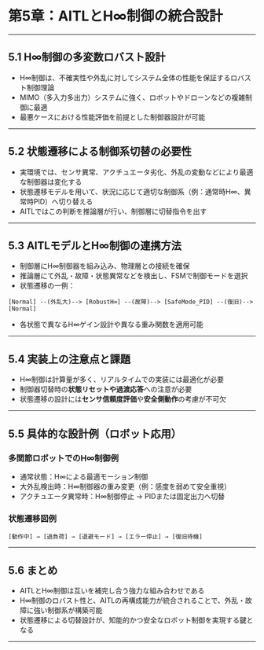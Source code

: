 # 第5章：AITLとH∞制御の統合設計

---

## 5.1 H∞制御の多変数ロバスト設計

- H∞制御は、不確実性や外乱に対してシステム全体の性能を保証するロバスト制御理論  
- MIMO（多入力多出力）システムに強く、ロボットやドローンなどの複雑制御に最適  
- 最悪ケースにおける性能評価を前提とした制御器設計が可能

---

## 5.2 状態遷移による制御系切替の必要性

- 実環境では、センサ異常、アクチュエータ劣化、外乱の変動などにより最適な制御器は変化する  
- 状態遷移モデルを用いて、状況に応じて適切な制御系（例：通常時H∞、異常時PID）へ切り替える  
- AITLではこの判断を推論層が行い、制御層に切替指令を出す

---

## 5.3 AITLモデルとH∞制御の連携方法

- 制御層にH∞制御器を組み込み、物理層との接続を確保  
- 推論層にて外乱・故障・状態異常などを検出し、FSMで制御モードを選択  
- 状態遷移の一例：

```text
[Normal] --(外乱大)--> [RobustH∞] --(故障)--> [SafeMode_PID] --(復旧)--> [Normal]
```

- 各状態で異なるH∞ゲイン設計や異なる重み関数を適用可能

---

## 5.4 実装上の注意点と課題

- H∞制御は計算量が多く、リアルタイムでの実装には最適化が必要  
- 制御器切替時の**状態リセットや過渡応答**への注意が必要  
- 状態遷移の設計には**センサ信頼度評価**や**安全側動作**の考慮が不可欠

---

## 5.5 具体的な設計例（ロボット応用）

### 多関節ロボットでのH∞制御例

- 通常状態：H∞による最適モーション制御  
- 大外乱検出時：H∞制御器の重み変更（例：感度を弱めて安全重視）  
- アクチュエータ異常時：H∞制御停止 → PIDまたは固定出力へ切替

### 状態遷移図例

```text
[動作中] → [過負荷] → [退避モード] → [エラー停止] → [復旧待機]
```

---

## 5.6 まとめ

- AITLとH∞制御は互いを補完し合う強力な組み合わせである  
- H∞制御のロバスト性と、AITLの再構成能力が統合されることで、外乱・故障に強い制御系が構築可能  
- 状態遷移による切替設計が、知能的かつ安全なロボット制御を実現する鍵となる

---
